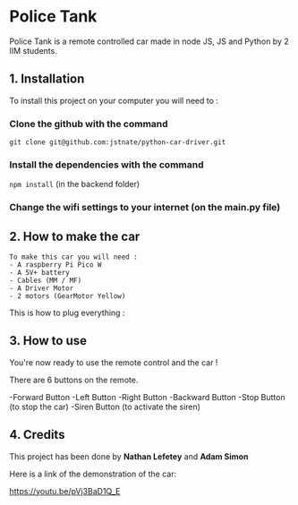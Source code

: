 # Police Tank
Police Tank is a remote controlled car made in node JS, JS and Python by 2 IIM students.

## 1. Installation
To install this project on your computer you will need to :
### Clone the github with the command 
```git clone git@github.com:jstnate/python-car-driver.git ```

### Install the dependencies with the command 
```npm install``` (in the backend folder)

### Change the wifi settings to your internet (on the main.py file)

## 2. How to make the car
    To make this car you will need : 
    - A raspberry Pi Pico W
    - A 5V+ battery
    - Cables (MM / MF)
    - A Driver Motor
    - 2 motors (GearMotor Yellow)

This is how to plug everything : 
<img src="schema.jpg" alt="">

## 3. How to use

You're now ready to use the remote control and the car ! 

There are 6 buttons on the remote.

-Forward Button
-Left Button
-Right Button
-Backward Button
-Stop Button (to stop the car)
-Siren Button (to activate the siren)


## 4. Credits

This project has been done by **Nathan Lefetey** and **Adam Simon**

Here is a link of the demonstration of the car: 

https://youtu.be/pVj3BaD1Q_E
